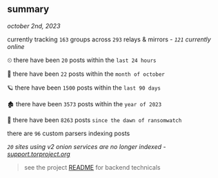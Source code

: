 
## summary
_october 2nd, 2023_

currently tracking `163` groups across `293` relays & mirrors - _`121` currently online_

⏲ there have been `20` posts within the `last 24 hours`

🦈 there have been `22` posts within the `month of october`

🪐 there have been `1500` posts within the `last 90 days`

🏚 there have been `3573` posts within the `year of 2023`

🦕 there have been `8263` posts `since the dawn of ransomwatch`

there are `96` custom parsers indexing posts

_`20` sites using v2 onion services are no longer indexed - [support.torproject.org](https://support.torproject.org/onionservices/v2-deprecation/)_

> see the project [README](https://github.com/joshhighet/ransomwatch#ransomwatch--) for backend technicals
